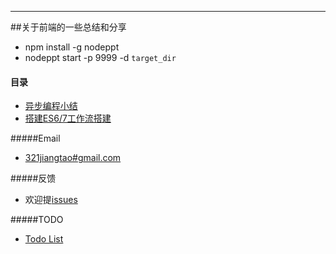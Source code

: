 ---
##关于前端的一些总结和分享
* npm install -g nodeppt
* nodeppt start -p 9999 -d `target_dir`

#### 目录
* [异步编程小结](test)
* [搭建ES6/7工作流搭建](http://jthwong.github.io/shares/doc/es67workflow.htm)

#####Email
* [321jiangtao#gmail.com](mailto:321jiangtao@gmail.com)

#####反馈
* 欢迎提[issues](https://github.com/jtHwong/shares/issues)

#####TODO
* [Todo List](TODO.md)
